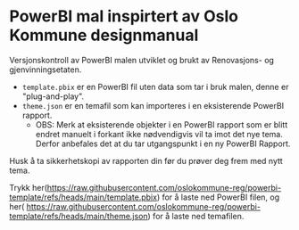 # PowerBI mal inspirtert av Oslo Kommune designmanual
Versjonskontroll av PowerBI malen utviklet og brukt av Renovasjons- og gjenvinningsetaten.

- `template.pbix` er en PowerBI fil uten data som tar i bruk malen, denne er "plug-and-play".
- `theme.json` er en temafil som kan importeres i en eksisterende PowerBI rapport.
  - OBS: Merk at eksisterende objekter i en PowerBI rapport som er blitt endret manuelt i forkant ikke nødvendigvis vil ta imot det nye tema. Derfor anbefales det at du tar utgangspunkt i en ny PowerBI Rapport.

Husk å ta sikkerhetskopi av rapporten din før du prøver deg frem med nytt tema.

Trykk her(https://raw.githubusercontent.com/oslokommune-reg/powerbi-template/refs/heads/main/template.pbix) for å laste ned PowerBI filen, og her(
https://raw.githubusercontent.com/oslokommune-reg/powerbi-template/refs/heads/main/theme.json) for å laste ned temafilen.

